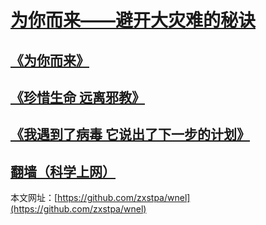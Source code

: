 # [**为你而来——避开大灾难的秘诀**](http://)
## [**《为你而来》**](https://github.com/zxstpa/wnel/blob/master/wnel.md)
## [**《珍惜生命 远离邪教》**](https://github.com/zxstpa/wnel/blob/master/zxsmylxj.md)
## [**《我遇到了病毒 它说出了下一步的计划》**](https://github.com/zxstpa/wnel/blob/master/bdjh.md)
## [**翻墙（科学上网）**](https://github.com/zxstpa/wnel/blob/master/kxsw.md)

本文网址：[https://github.com/zxstpa/wnel](https://github.com/zxstpa/wnel)


